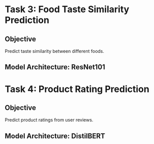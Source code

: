 # Task 3: Food Taste Similarity Prediction
## Objective
Predict taste similarity between different foods.

## Model Architecture: ResNet101


# Task 4: Product Rating Prediction
## Objective
Predict product ratings from user reviews.

## Model Architecture: DistilBERT

